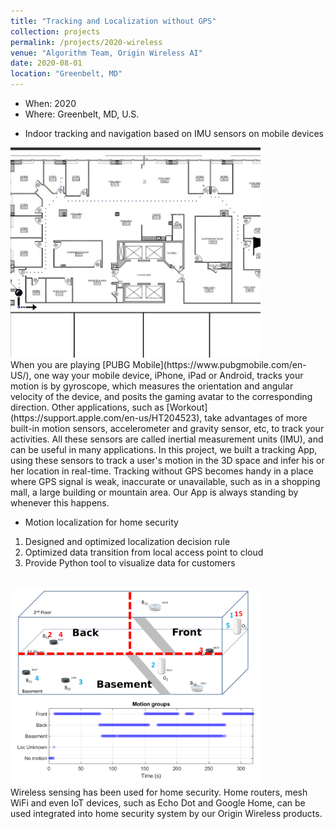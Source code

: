 ```yaml
---
title: "Tracking and Localization without GPS"
collection: projects
permalink: /projects/2020-wireless
venue: "Algorithm Team, Origin Wireless AI"
date: 2020-08-01
location: "Greenbelt, MD"
---
```


- When: 2020
- Where: Greenbelt, MD, U.S.

* Indoor tracking and navigation based on IMU sensors on mobile devices  

<img src="/projects/p1-tracking.jpg" width="400">
<br>
When you are playing [PUBG Mobile](https://www.pubgmobile.com/en-US/), one way your mobile device, iPhone, iPad or Android, tracks your motion is by gyroscope, which measures the orientation and angular velocity of the device, and posits the gaming avatar to the corresponding direction. Other applications, such as [Workout](https://support.apple.com/en-us/HT204523), take advantages of more built-in motion sensors, accelerometer and gravity sensor, etc, to track your activities. All these sensors are called inertial measurement units (IMU), and can be useful in many applications. In this project, we built a tracking App, using these sensors to track a user's motion in the 3D space and infer his or her location in real-time. Tracking without GPS becomes handy in a place where GPS signal is weak, inaccurate or unavailable, such as in a shopping mall, a large building or mountain area. Our App is always standing by whenever this happens.

* Motion localization for home security  
<ol>
    <li>Designed and optimized localization decision rule</li>
    <li>Optimized data transition from local access point to cloud</li>
    <li>Provide Python tool to visualize data for customers</li>
</ol>
<br>
<img src="/projects/p1-motion.png" width="400">
<br>
Wireless sensing has been used for home security. Home routers, mesh WiFi and even IoT devices, such as Echo Dot and Google Home, can be used integrated into home security system by our Origin Wireless products. 
